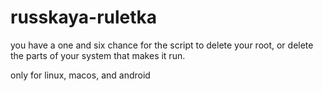 # russkaya-ruletka
you have a one and six chance for the script to delete your root, or delete the parts of your system that makes it run. 

only for linux, macos, and android
